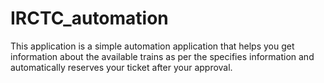 # IRCTC_automation

This application is a simple automation application that helps you get information about the available trains as per the specifies information and automatically reserves your ticket after your approval.
